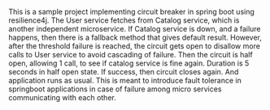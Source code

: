This is a sample project implementing circuit breaker in spring boot using resilience4j. 
The User service fetches from Catalog service, which is another independent microservice. If Catalog service is down, and a failure happens, then there is a fallback method that gives default result.
However, after the threshold failure is reached, the circuit gets open to disallow more calls to User service to avoid cascading of failure.
Then the circuit is half open, allowing 1 call, to see if catalog service is fine again. Duration is 5 seconds in half open state. If success, then circuit closes again.
And application runs as usual. This is meant to introduce fault tolerance in springboot applications in case of failure among micro services communicating with each other.

